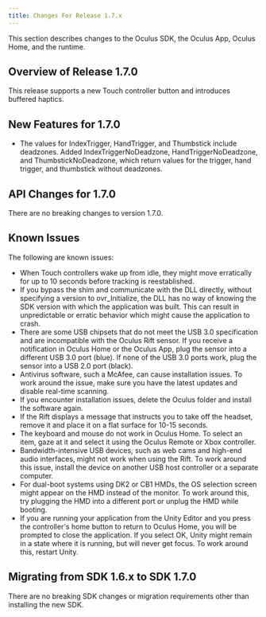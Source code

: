 ```yaml
---
title: Changes For Release 1.7.x
---
```


This section describes changes to the Oculus SDK, the Oculus App, Oculus Home, and the runtime.

## Overview of Release 1.7.0

This release supports a new Touch controller button and introduces buffered haptics.

## New Features for 1.7.0

* The values for IndexTrigger, HandTrigger, and Thumbstick include deadzones. Added IndexTriggerNoDeadzone, HandTriggerNoDeadzone, and ThumbstickNoDeadzone, which return values for the trigger, hand trigger, and thumbstick without deadzones. 


## API Changes for 1.7.0

There are no breaking changes to version 1.7.0. 

## Known Issues

The following are known issues:

* When Touch controllers wake up from idle, they might move erratically for up to 10 seconds before tracking is reestablished. 
* If you bypass the shim and communicate with the DLL directly, without specifying a version to ovr\_Initialize, the DLL has no way of knowing the SDK version with which the application was built. This can result in unpredictable or erratic behavior which might cause the application to crash.
* There are some USB chipsets that do not meet the USB 3.0 specification and are incompatible with the Oculus Rift sensor. If you receive a notification in Oculus Home or the Oculus App, plug the sensor into a different USB 3.0 port (blue). If none of the USB 3.0 ports work, plug the sensor into a USB 2.0 port (black). 
* Antivirus software, such a McAfee, can cause installation issues. To work around the issue, make sure you have the latest updates and disable real-time scanning.
* If you encounter installation issues, delete the Oculus folder and install the software again.
* If the Rift displays a message that instructs you to take off the headset, remove it and place it on a flat surface for 10-15 seconds.
* The keyboard and mouse do not work in Oculus Home. To select an item, gaze at it and select it using the Oculus Remote or Xbox controller.
* Bandwidth-intensive USB devices, such as web cams and high-end audio interfaces, might not work when using the Rift. To work around this issue, install the device on another USB host controller or a separate computer.
* For dual-boot systems using DK2 or CB1 HMDs, the OS selection screen might appear on the HMD instead of the monitor. To work around this, try plugging the HMD into a different port or unplug the HMD while booting.
* If you are running your application from the Unity Editor and you press the controller's home button to return to Oculus Home, you will be prompted to close the application. If you select OK, Unity might remain in a state where it is running, but will never get focus. To work around this, restart Unity.


## Migrating from SDK 1.6.x to SDK 1.7.0 

There are no breaking SDK changes or migration requirements other than installing the new SDK.

